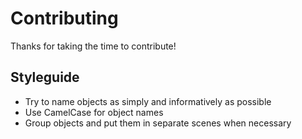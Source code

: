 # Contributing
Thanks for taking the time to contribute!

## Styleguide
* Try to name objects as simply and informatively as possible
* Use CamelCase for object names
* Group objects and put them in separate scenes when necessary
